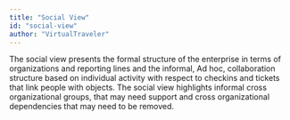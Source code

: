 ```yaml
---
title: "Social View"
id: "social-view" 
author: "VirtualTraveler"
---
```

The social view presents the formal structure of the enterprise in terms of organizations and reporting lines and the informal, Ad hoc, collaboration structure based on individual activity with respect to checkins and tickets that link people with objects. The social view highlights informal cross organizational groups, that may need support and cross organizational dependencies that may need to be removed. 